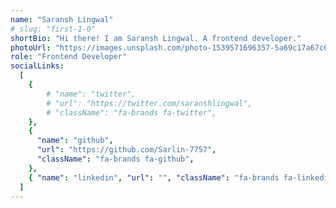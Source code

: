 ```yaml
---
name: "Saransh Lingwal"
# slug: "first-1-0"
shortBio: "Hi there! I am Saransh Lingwal. A frontend developer."
photoUrl: "https://images.unsplash.com/photo-1539571696357-5a69c17a67c6?ixlib=rb-4.0.3&ixid=MnwxMjA3fDB8MHxwaG90by1wYWdlfHx8fGVufDB8fHx8&auto=format&fit=crop&w=387&q=80"
role: "Frontend Developer"
socialLinks:
  [
    {
        # "name": "twitter",
        # "url": "https://twitter.com/saranshlingwal",
        # "className": "fa-brands fa-twitter",
    },
    {
      "name": "github",
      "url": "https://github.com/Sarlin-7757",
      "className": "fa-brands fa-github",
    },
    { "name": "linkedin", "url": "", "className": "fa-brands fa-linkedin-in" },
  ]
---
```

